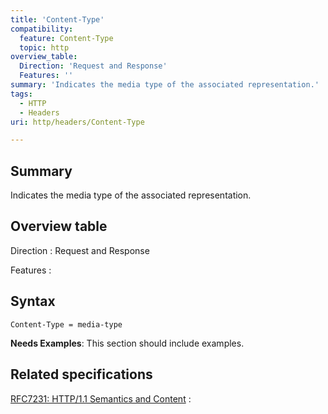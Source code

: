```yaml
---
title: 'Content-Type'
compatibility:
  feature: Content-Type
  topic: http
overview_table:
  Direction: 'Request and Response'
  Features: ''
summary: 'Indicates the media type of the associated representation.'
tags:
  - HTTP
  - Headers
uri: http/headers/Content-Type

---
```

## Summary

Indicates the media type of the associated representation.

## Overview table

Direction
:   Request and Response

Features
:

## Syntax

    Content-Type = media-type

**Needs Examples**: This section should include examples.

## Related specifications

[RFC7231: HTTP/1.1 Semantics and Content](http://tools.ietf.org/html/rfc7231#section-3.1.1.5)
:

